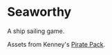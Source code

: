 Seaworthy
=========

A ship sailing game.

Assets from Kenney's [Pirate Pack](https://kenney.nl/assets/pirate-pack).
